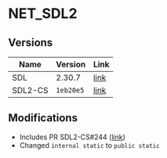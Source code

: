 # NET_SDL2

## Versions

**Name**   | **Version** | **Link**
---------- | ----------- | --------------------------------------------------------------------------
SDL        | 2.30.7      | [link](https://github.com/libsdl-org/SDL/releases/tag/release-2.30.7)
SDL2-CS    | `1eb20e5`   | [link](https://github.com/flibitijibibo/SDL2-CS/tree/1eb20e5/src)

## Modifications

- Includes PR SDL2-CS#244 ([link](https://github.com/flibitijibibo/SDL2-CS/pull/244))
- Changed `internal static` to `public static`
